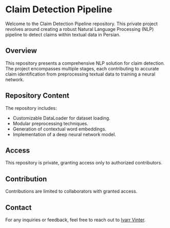# Claim Detection Pipeline

Welcome to the Claim Detection Pipeline repository. This private project revolves around creating a robust Natural Language Processing (NLP) pipeline to detect claims within textual data in Persian.

## Overview

This repository presents a comprehensive NLP solution for claim detection. The project encompasses multiple stages, each contributing to accurate claim identification from preprocessing textual data to training a neural network.

## Repository Content

The repository includes:

- Customizable DataLoader for dataset loading.
- Modular preprocessing techniques.
- Generation of contextual word embeddings.
- Implementation of a deep neural network model.

## Access

This repository is private, granting access only to authorized contributors.

## Contribution

Contributions are limited to collaborators with granted access.

## Contact

For any inquiries or feedback, feel free to reach out to [Ivarr Vinter](mailto:ivarrvinter@duck.com).
